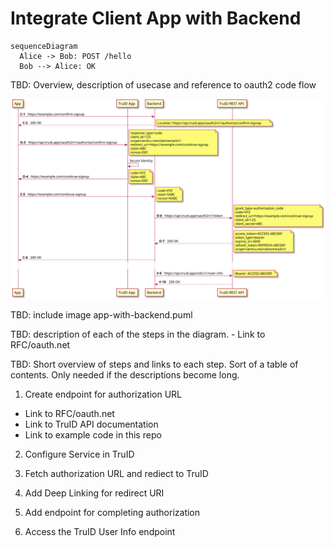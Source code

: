 # Integrate Client App with Backend

<!--
TODO: Build script that generates .png from .puml files
TODO: Add very simple example backend and app, that demonstrates each of the steps below
TODO: Add build script that generates HTML from the markup
TODO: Include generated REST API documentation when building
TODO: add publish script that publishes to truid.app or to github.com pages
-->

```mermaid
sequenceDiagram
  Alice -> Bob: POST /hello
  Bob --> Alice: OK
```

TBD: Overview, description of usecase and reference to oauth2 code flow

![app-with-backend-flow](images/app-with-backend-flow.svg)

TBD: include image app-with-backend.puml

TBD: description of each of the steps in the diagram. - Link to RFC/oauth.net

TBD: Short overview of steps and links to each step. Sort of a table of contents. Only needed if the descriptions become long.

1. Create endpoint for authorization URL
- Link to RFC/oauth.net
- Link to TruID API documentation
- Link to example code in this repo

2. Configure Service in TruID

3. Fetch authorization URL and rediect to TruID

4. Add Deep Linking for redirect URI

5. Add endpoint for completing authorization

6. Access the TruID User Info endpoint
